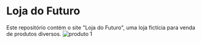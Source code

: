 # Loja do Futuro
Este repositório contém o site "Loja do Futuro", uma loja fictícia para venda de produtos diversos.
![produto 1](https://github.com/user-attachments/assets/08ec786f-7453-4417-83cc-85a4a76b0060)
